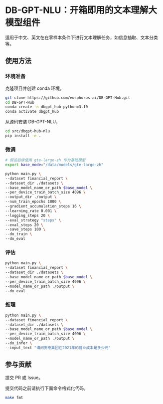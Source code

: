# DB-GPT-NLU：开箱即用的文本理解大模型组件

适用于中文、英文在在零样本条件下进行文本理解任务，如信息抽取、文本分类等。

## 使用方法

### 环境准备

克隆项目并创建 conda 环境，
```bash
git clone https://github.com/eosphoros-ai/DB-GPT-Hub.git
cd DB-GPT-Hub
conda create -n dbgpt_hub python=3.10 
conda activate dbgpt_hub
```

从源码安装 DB-GPT-NLU，

```bash
cd src/dbgpt-hub-nlu
pip install -e .
```

### 微调

```bash
# 假设后续使用 gte-large-zh 作为基础模型
export base_mode="/data/models/gte-large-zh"

python main.py \
--dataset financial_report \
--dataset_dir ./datasets \
--base_model_name_or_path $base_model \
--per_device_train_batch_size 4096 \
--output_dir ./output \
--num_train_epochs 1000 \
--gradient_accumulation_steps 16 \
--learning_rate 0.001 \
--logging_steps 20 \
--eval_strategy "steps" \
--eval_steps 20 \
--save_steps 100 \
--do_train \
--do_eval
```

### 评估

```bash
python main.py \
--dataset financial_report \
--dataset_dir ./datasets \
--base_model_name_or_path $base_model \
--per_device_train_batch_size 4096 \
--model_name_or_path ./output \
--do_eval
```

### 推理

```bash
python main.py \
--dataset financial_report \
--dataset_dir ./datasets \
--base_model_name_or_path $base_model \
--per_device_train_batch_size 4096 \
--model_name_or_path ./output \
--do_infer \
--input_text "请问安泰集团在2021年的营业成本是多少元"
```

## 参与贡献

提交 PR 或 Issue。

提交代码之前请执行下面命令格式化代码，

```bash
make fmt
```